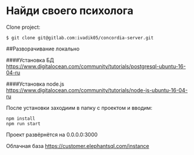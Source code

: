 # Найди своего психолога #

Clone project:
```
$ git clone git@gitlab.com:ivadik05/concordia-server.git
```

##Разворачивание локально

####Установка БД
https://www.digitalocean.com/community/tutorials/postgresql-ubuntu-16-04-ru

####Установка node.js
https://www.digitalocean.com/community/tutorials/node-js-ubuntu-16-04-ru

После установки заходиим в папку с проектом и вводим:
```
npm install
npm run start
```

Проект развёрнётся на 0.0.0.0:3000


Облачная база
https://customer.elephantsql.com/instance
